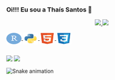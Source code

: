 ### Oi!!! Eu sou a Thaís Santos 👋


<div align="center">
  <a href="https://github.com/tsthais">
  <img height="180em" src="https://github-readme-stats.vercel.app/api?username=tsthais&show_icons=true&theme=dracula&include_all_commits=true&count_private=true"/>
  <img height="180em" src="https://github-readme-stats.vercel.app/api/top-langs/?username=tsthais&layout=compact&langs_count=7&theme=dracula"/>
</div>
  
 <div style="display: inline_block"><br>
   <img align="center" alt="Thais-Rs" height="30" width="40" src="https://github.com/devicons/devicon/blob/master/icons/rstudio/rstudio-original.svg">
  <img align="center" alt="Thais-Python" height="30" width="40" src="https://raw.githubusercontent.com/devicons/devicon/master/icons/python/python-original.svg">
  <img align="center" alt="Thais-HTML" height="30" width="40" src="https://raw.githubusercontent.com/devicons/devicon/master/icons/html5/html5-original.svg">
  <img align="center" alt="Thais-CSS" height="30" width="40" src="https://raw.githubusercontent.com/devicons/devicon/master/icons/css3/css3-original.svg">
</div>
  
   ##
   
  <div> 
  <a href = "mailto:thais.est.unb@gmail.com"><img src="https://img.shields.io/badge/-Gmail-%23333?style=for-the-badge&logo=gmail&logoColor=white" target="_blank"></a>
  <a href="https://www.linkedin.com/in/thais-ssantos/" target="_blank"><img src="https://img.shields.io/badge/-LinkedIn-%230077B5?style=for-the-badge&logo=linkedin&logoColor=white" target="_blank"></a> 
  
 
  ![Snake animation](https://github.com/tsthais/tsthais/blob/output/github-contribution-grid-snake.svg)
 
   </div>
